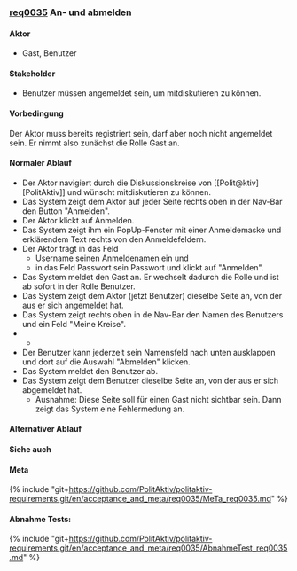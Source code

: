 ### [req0035](https://github.com/PolitAktiv/politaktiv-requirements/tree/master/en/requirements/req0035.md) An- und abmelden

#### Aktor
 * Gast, Benutzer

#### Stakeholder
 * Benutzer müssen angemeldet sein, um mitdiskutieren zu können.

#### Vorbedingung
Der Aktor muss bereits registriert sein, darf aber noch nicht angemeldet sein. Er nimmt also zunächst die Rolle Gast an.

#### Normaler Ablauf
 * Der Aktor navigiert durch die Diskussionskreise von [[Polit@ktiv][PolitAktiv]] und wünscht mitdiskutieren zu können.
 * Das System zeigt dem Aktor auf jeder Seite rechts oben in der Nav-Bar den Button "Anmelden".
 * Der Aktor klickt auf Anmelden.
 * Das System zeigt ihm ein PopUp-Fenster mit einer Anmeldemaske und erklärendem Text rechts von den Anmeldefeldern.
 * Der Aktor trägt in das Feld
   * Username seinen Anmeldenamen ein und
   * in das Feld Passwort sein Passwort und klickt auf "Anmelden".
 * Das System meldet den Gast an. Er wechselt dadurch die Rolle und ist ab sofort in der Rolle Benutzer.
 * Das System zeigt dem Aktor (jetzt Benutzer) dieselbe Seite an, von der aus er sich angemeldet hat.
 * Das System zeigt rechts oben in de Nav-Bar den Namen des Benutzers und ein Feld "Meine Kreise".
 * -
 * Der Benutzer kann jederzeit sein Namensfeld nach unten ausklappen und dort auf die Auswahl "Abmelden" klicken.
 * Das System meldet den Benutzer ab.
 * Das System zeigt dem Benutzer dieselbe Seite an, von der aus er sich abgemeldet hat.
   * Ausnahme: Diese Seite soll für einen Gast nicht sichtbar sein. Dann zeigt das System eine Fehlermedung an.

#### Alternativer Ablauf

#### Siehe auch

#### Meta
{% include "git+https://github.com/PolitAktiv/politaktiv-requirements.git/en/acceptance_and_meta/req0035/MeTa_req0035.md" %} 

#### Abnahme Tests:
{% include "git+https://github.com/PolitAktiv/politaktiv-requirements.git/en/acceptance_and_meta/req0035/AbnahmeTest_req0035.md" %} 
